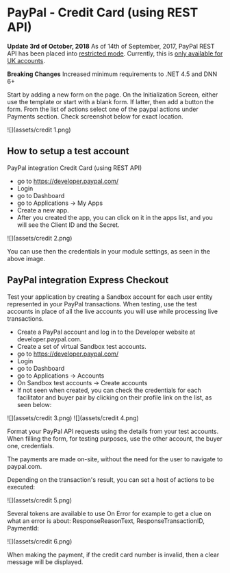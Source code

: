 # PayPal - Credit Card (using REST API)

**Update 3rd of October, 2018** As of 14th of September, 2017, PayPal REST API has been placed into [restricted mode](https://developer.paypal.com/docs/release-notes/release-notes-2017/#14-september-2017). Currently, this is [only available for UK accounts](https://www.paypal-community.com/t5/Sandbox-Environment/PayPal-REST-payments-API/td-p/1333777).

**Breaking Changes** Increased minimum requirements to .NET 4.5 and DNN 6+

Start by adding a new form on the page. On the Initialization Screen, either use the template or start with a blank form. If latter, then add a button the form. From the list of actions select one of the paypal actions under Payments section. Check screenshot below for exact location.

![](assets/credit 1.png)

## How to setup a test account

PayPal integration Credit Card (using REST API)

* go to https://developer.paypal.com/
* Login
* go to Dashboard
* go to Applications -> My Apps
* Create a new app.
* After you created the app, you can click on it in the apps list, and you will see the Client ID and the Secret.  

![](assets/credit 2.png)

You can use then the credentials in your module settings, as seen in the above image.

## PayPal integration Express Checkout

Test your application by creating a Sandbox account for each user entity represented in your PayPal transactions. When testing, use the test accounts in place of all the live accounts you will use while processing live transactions.

* Create a PayPal account and log in to the Developer website at developer.paypal.com.
* Create a set of virtual Sandbox test accounts.
* go to https://developer.paypal.com/
* Login
* go to Dashboard
* go to Applications -> Accounts
* On Sandbox test accounts -> Create accounts
* If not seen when created, you can check the credentials for each facilitator and buyer pair by clicking on their profile link on the list, as seen below:

![](assets/credit 3.png)
![](assets/credit 4.png)

Format your PayPal API requests using the details from your test accounts. When filling the form, for testing purposes, use the other account, the buyer one, credentials.

The payments are made on-site, without the need for the user to navigate to paypal.com.

Depending on the transaction's result, you can set a host of actions to be executed:

![](assets/credit 5.png)

Several tokens are available to use On Error for example to get a clue on what an error is about: ResponseReasonText, ResponseTransactionID, PaymentId:

![](assets/credit 6.png)

When making the payment, if the credit card number is invalid, then a clear message will be displayed.
